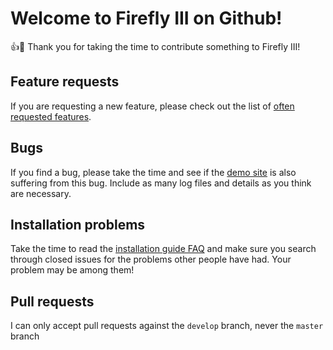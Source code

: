 # Welcome to Firefly III on Github!

:+1::tada: Thank you for taking the time to contribute something to Firefly III!

## Feature requests

If you are requesting a new feature, please check out the list of [often requested features](https://firefly-iii.github.io/requested-features/).

## Bugs

If you find a bug, please take the time and see if the [demo site](https://firefly-iii.nder.be/) is also suffering from this bug. Include as many log files and details as you think are necessary. 

## Installation problems

Take the time to read the [installation guide FAQ](https://firefly-iii.github.io/installation-guide-faq/) and make sure you search through closed issues for the problems other people have had. Your problem may be among them!

## Pull requests

I can only accept pull requests against the `develop` branch, never the `master` branch
